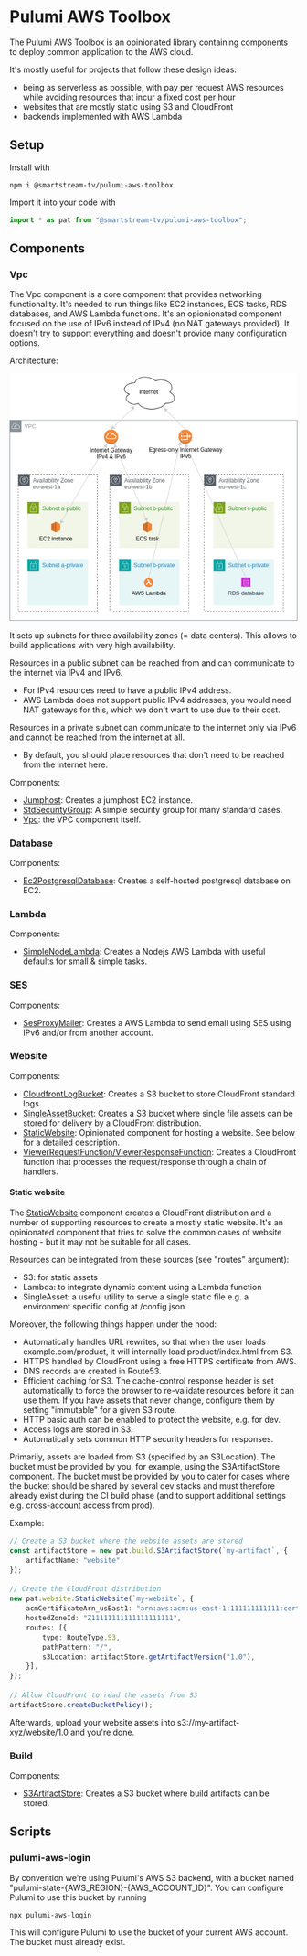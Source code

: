 # Pulumi AWS Toolbox

The Pulumi AWS Toolbox is an opinionated library containing components to deploy common application to the AWS cloud.

It's mostly useful for projects that follow these design ideas:
* being as serverless as possible, with pay per request AWS resources while avoiding resources that incur a fixed cost per hour
* websites that are mostly static using S3 and CloudFront
* backends implemented with AWS Lambda

## Setup
Install with

    npm i @smartstream-tv/pulumi-aws-toolbox

Import it into your code with

```typescript
import * as pat from "@smartstream-tv/pulumi-aws-toolbox";
```

## Components

### Vpc
The Vpc component is a core component that provides networking functionality. It's needed to run things like EC2 instances, ECS tasks, RDS databases, and AWS Lambda functions. It's an opionionated component focused on the use of IPv6 instead of IPv4 (no NAT gateways provided). It doesn't try to support everything and doesn't provide many configuration options.

Architecture:

![Diagram](./Vpc-Architecture.drawio.png)

It sets up subnets for three availability zones (= data centers). This allows to build applications with very high availability.

Resources in a public subnet can be reached from and can communicate to the internet via IPv4 and IPv6.
 * For IPv4 resources need to have a public IPv4 address.
 * AWS Lambda does not support public IPv4 addresses, you would need NAT gateways for this, which we don't want to use due to their cost.

Resources in a private subnet can communicate to the internet only via IPv6 and cannot be reached from the internet at all.
* By default, you should place resources that don't need to be reached from the internet here. 

Components:
* [Jumphost](src/vpc/Jumphost.ts): Creates a jumphost EC2 instance.
* [StdSecurityGroup](src/vpc/StdSecurityGroup.ts): A simple security group for many standard cases.
* [Vpc](src/vpc/Vpc.ts): the VPC component itself.

### Database
Components:
* [Ec2PostgresqlDatabase](src/database/Ec2PostgresqlDatabase.ts): Creates a self-hosted postgresql database on EC2.

### Lambda
Components:
* [SimpleNodeLambda](src/lambda/SimpleNodeLambda.ts): Creates a Nodejs AWS Lambda with useful defaults for small & simple tasks.

### SES
Components:
* [SesProxyMailer](src/ses/SesProxyMailer.ts): Creates a AWS Lambda to send email using SES using IPv6 and/or from another account.

### Website
Components:
* [CloudfrontLogBucket](src/website/CloudfrontLogBucket.ts): Creates a S3 bucket to store CloudFront standard logs.
* [SingleAssetBucket](src/website/SingleAssetBucket.ts): Creates a S3 bucket where single file assets can be stored for delivery by a CloudFront distribution.
* [StaticWebsite](src/website/StaticWebsite.ts): Opinionated component for hosting a website. See below for a detailed description.
* [ViewerRequestFunction/ViewerResponseFunction](src/website/cloudfront-function.ts): Creates a CloudFront function that processes the request/response through a chain of handlers.

#### Static website
The [StaticWebsite](src/website/StaticWebsite.ts) component creates a CloudFront distribution and a number of supporting resources to create a mostly static website. It's an opinionated component that tries to solve the common cases of website hosting - but it may not be suitable for all cases.

Resources can be integrated from these sources (see "routes" argument):
 - S3: for static assets
 - Lambda: to integrate dynamic content using a Lambda function
 - SingleAsset: a useful utility to serve a single static file e.g. a environment specific config at /config.json

Moreover, the following things happen under the hood:
- Automatically handles URL rewrites, so that when the user loads example.com/product, it will internally load product/index.html from S3.
- HTTPS handled by CloudFront using a free HTTPS certificate from AWS.
- DNS records are created in Route53.
- Efficient caching for S3. The cache-control response header is set automatically to force the browser to re-validate resources before it can use them. If you have assets that never change, configure them by setting "immutable" for a given S3 route.
- HTTP basic auth can be enabled to protect the website, e.g. for dev.
- Access logs are stored in S3.
- Automatically sets common HTTP security headers for responses.

Primarily, assets are loaded from S3 (specified by an S3Location). The bucket must be provided by you, for example, using the S3ArtifactStore component. The bucket must be provided by you to cater for cases where
the bucket should be shared by several dev stacks and must therefore already exist during the CI build phase (and to support additional settings e.g. cross-account access from prod).

Example:
```typescript
// Create a S3 bucket where the website assets are stored
const artifactStore = new pat.build.S3ArtifactStore(`my-artifact`, {
    artifactName: "website",
});

// Create the CloudFront distribution
new pat.website.StaticWebsite(`my-website`, {
    acmCertificateArn_usEast1: "arn:aws:acm:us-east-1:111111111111:certificate/xxxxxxxxx",
    hostedZoneId: "Z11111111111111111111",
    routes: [{
        type: RouteType.S3,
        pathPattern: "/",
        s3Location: artifactStore.getArtifactVersion("1.0"),
    }],
});

// Allow CloudFront to read the assets from S3
artifactStore.createBucketPolicy();
```
Afterwards, upload your website assets into s3://my-artifact-xyz/website/1.0 and you're done.

### Build
Components:
* [S3ArtifactStore](src/build/S3ArtifactStore.ts): Creates a S3 bucket where build artifacts can be stored.


## Scripts

### pulumi-aws-login
By convention we're using Pulumi's AWS S3 backend, with a bucket named "pulumi-state-{AWS_REGION}-{AWS_ACCOUNT_ID}".
You can configure Pulumi to use this bucket by running

    npx pulumi-aws-login

This will configure Pulumi to use the bucket of your current AWS account. The bucket must already exist.
